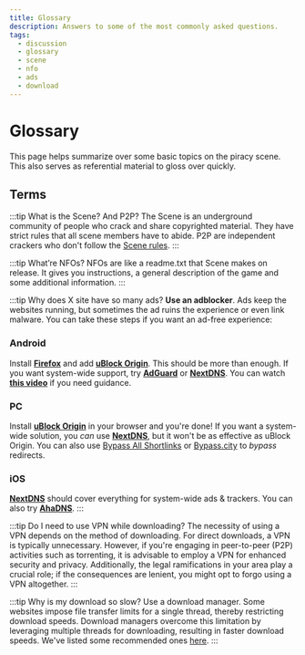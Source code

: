 ```yaml
---
title: Glossary
description: Answers to some of the most commonly asked questions.
tags:
  - discussion
  - glossary
  - scene
  - nfo
  - ads
  - download
---
```


# Glossary

This page helps summarize over some basic topics on the piracy scene. This also
serves as referential material to gloss over quickly.

## Terms

:::tip What is the Scene? And P2P?
The Scene is an underground community of
people who crack and share copyrighted material. They have strict rules that all
scene members have to abide. P2P are independent crackers who don't follow the
[Scene rules](https://scenerules.org).
:::

:::tip What’re NFOs?
NFOs are like a readme.txt that Scene makes on release. It
gives you instructions, a general description of the game and some additional
information.
:::

:::tip Why does X site have so many ads?
**Use an adblocker**. Ads keep the
websites running, but sometimes the ad ruins the experience or even link
malware. You can take these steps if you want an ad-free experience:

### Android

Install
[**Firefox**](https://play.google.com/store/apps/details?id=org.mozilla.firefox)
and add
[**uBlock Origin**](https://addons.mozilla.org/android/addon/ublock-origin).
This should be more than enough. If you want system-wide support, try
[**AdGuard**](https://adguard.com/adguard-android/overview.html) or
[**NextDNS**](https://nextdns.io). You can watch
[**this video**](https://youtu.be/WUG57ynLb8I) if you need guidance.

### PC

Install [**uBlock Origin**](https://ublockorigin.com) in your browser and you're
done! If you want a system-wide solution, you _can_ use
[**NextDNS**](https://nextdns.io), but it won't be as effective as uBlock
Origin. You can also use
[Bypass All Shortlinks](https://codeberg.org/Amm0ni4/bypass-all-shortlinks-debloated)
or [Bypass.city](https://bypass.city) to _bypass_ redirects.

### iOS

[**NextDNS**](https://nextdns.io) should cover everything for system-wide ads &
trackers. You can also try [**AhaDNS**](https://ahadns.com).
:::

:::tip Do I need to use VPN while downloading?
The necessity of using a VPN
depends on the method of downloading. For direct downloads, a VPN is typically
unnecessary. However, if you're engaging in peer-to-peer (P2P) activities such
as torrenting, it is advisable to employ a VPN for enhanced security and
privacy. Additionally, the legal ramifications in your area play a crucial role;
if the consequences are lenient, you might opt to forgo using a VPN altogether.
:::

:::tip Why is my download so slow? 
Use a download manager. Some websites impose
file transfer limits for a single thread, thereby restricting download speeds.
Download managers overcome this limitation by leveraging multiple threads for
downloading, resulting in faster download speeds. We've listed some recommended
ones [here](/software#download-managers).
:::
